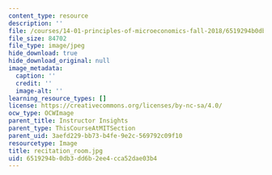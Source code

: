 ```yaml
---
content_type: resource
description: ''
file: /courses/14-01-principles-of-microeconomics-fall-2018/6519294b0db3dd6b2ee4cca52dae03b4_recitation_room.jpg
file_size: 84702
file_type: image/jpeg
hide_download: true
hide_download_original: null
image_metadata:
  caption: ''
  credit: ''
  image-alt: ''
learning_resource_types: []
license: https://creativecommons.org/licenses/by-nc-sa/4.0/
ocw_type: OCWImage
parent_title: Instructor Insights
parent_type: ThisCourseAtMITSection
parent_uid: 3aefd229-bb73-b4fe-9e2c-569792c09f10
resourcetype: Image
title: recitation_room.jpg
uid: 6519294b-0db3-dd6b-2ee4-cca52dae03b4
---
```

